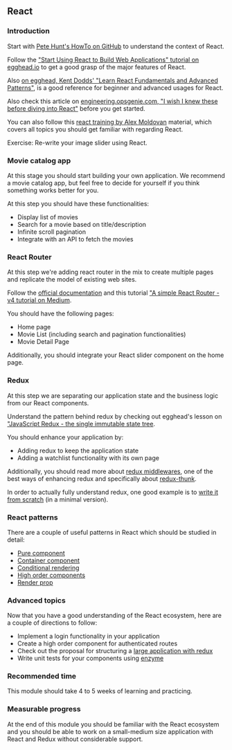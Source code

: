 ## React

### Introduction
Start with [Pete Hunt's HowTo on GitHub](https://github.com/petehunt/react-howto) to understand the context of React.

Follow the ["Start Using React to Build Web Applications" tutorial on egghead.io](https://egghead.io/courses/start-using-react-to-build-web-applications) to get a good grasp of the major features of React. 

Also [on egghead, Kent Dodds' "Learn React Fundamentals and Advanced Patterns"](https://blog.kentcdodds.com/learn-react-fundamentals-and-advanced-patterns-eac90341c9db), is a good reference for beginner and advanced usages for React.

Also check this article on [engineering.opsgenie.com, "I wish I knew these before diving into React"](https://engineering.opsgenie.com/i-wish-i-knew-these-before-diving-into-react-301e0ee2e488) before you get started.

You can also follow this [react training by Alex Moldovan](https://github.com/alexnm/react-training) material, which covers all topics you should get familiar with regarding React.

Exercise: Re-write your image slider using React.

### Movie catalog app
At this stage you should start building your own application. We recommend a movie catalog app, but feel free to decide for yourself if you think something works better for you.

At this step you should have these functionalities:
* Display list of movies
* Search for a movie based on title/description
* Infinite scroll pagination
* Integrate with an API to fetch the movies

### React Router
At this step we're adding react router in the mix to create multiple pages and replicate the model of existing web sites.

Follow the [official documentation](https://reacttraining.com/react-router/) and this tutorial ["A simple React Router - v4 tutorial on Medium](https://medium.com/@pshrmn/a-simple-react-router-v4-tutorial-7f23ff27adf).

You should have the following pages:
* Home page
* Movie List (including search and pagination functionalities)
* Movie Detail Page

Additionally, you should integrate your React slider component on the home page.

### Redux
At this step we are separating our application state and the business logic from our React components.

Understand the pattern behind redux by checking out egghead's lesson on ["JavaScript Redux - the single immutable state tree](https://egghead.io/lessons/javascript-redux-the-single-immutable-state-tree).

You should enhance your application by:
* Adding redux to keep the application state
* Adding a watchlist functionality with its own page

Additionally, you should read more about [redux middlewares](http://redux.js.org/docs/advanced/Middleware.html), one of the best ways of enhancing redux and specifically about [redux-thunk](https://github.com/gaearon/redux-thunk).

In order to actually fully understand redux, one good example is to [write it from scratch](https://gist.github.com/alexnm/f696f9b627f77a3715f70192518ca5d8) (in a minimal version).

### React patterns
There are a couple of useful patterns in React which should be studied in detail:
* [Pure component](http://reactpatterns.com/#stateless-function)
* [Container component](http://reactpatterns.com/#container-component)
* [Conditional rendering](http://reactpatterns.com/#conditional-rendering)
* [High order components](https://www.sitepoint.com/react-higher-order-components/)
* [Render prop](https://reactrocket.com/post/turn-your-hocs-into-render-prop-components/)

### Advanced topics
Now that you have a good understanding of the React ecosystem, here are a couple of directions to follow:
* Implement a login functionality in your application
* Create a high order component for authenticated routes
* Check out the proposal for structuring a [large application with redux](https://github.com/alexnm/re-ducks)
* Write unit tests for your components using [enzyme](https://github.com/airbnb/enzyme)

### Recommended time
This module should take 4 to 5 weeks of learning and practicing.

### Measurable progress
At the end of this module you should be familiar with the React ecosystem and you should be able to work on a small-medium size application with React and Redux without considerable support.
